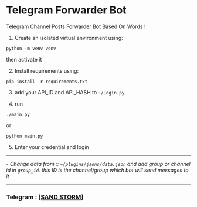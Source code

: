 # Telegram Forwarder Bot
Telegram Channel Posts Forwarder Bot Based On Words !


1) Create an isolated virtual environment using:
```
python -m venv venv
```
 then activate it
  
2) Install requirements using: 
```
pip install -r requirements.txt
```

3) add your API_ID and API_HASH to `~/Login.py`

4) run
```
./main.py
```
or 
```
python main.py
```

5) Enter your credential and login

----

*- Change data from :: `~/plugins/jsons/data.json` and add group or channel id in `group_id`. this ID is the channel/group which bot will send messages to it*


----

### Telegram : [[SAND STORM]](https://t.me/iSANDSTORM)
